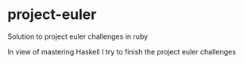 # project-euler
Solution to project euler challenges in ruby

In view of mastering Haskell I try to finish the project euler challenges
